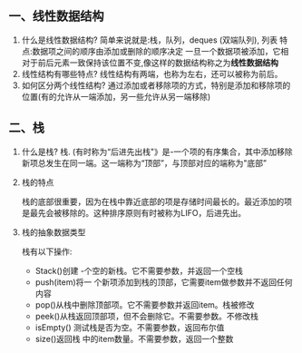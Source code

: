 ## 一、线性数据结构
1. 什么是线性数据结构?
   简单来说就是:栈，队列，deques (双端队列), 列表
   特点:数据项之间的顺序由添加或删除的顺序决定
   一旦一个数据项被添加，它相对于前后元素一致保持该位置不变,像这样的数据结构称之为**线性数据结构**
2. 线性结构有哪些特点?
   线性结构有两端，也称为左右，还可以被称为前后。
3. 如何区分两个线性结构?
   通过添加或者移除项的方式，特别是添加和移除项的位置(有的允许从一端添加，另一些允许从另一端移除)

## 二、栈
1. 什么是栈?
   栈. (有时称为“后进先出栈"》是-一个项的有序集合，其中添加移除新项总发生在同一端。这一端称为“顶部”，与顶部对应的端称为"底部”

2. 栈的特点

   栈的底部很重要，因为在栈中靠近底部的项是存储时间最长的。最近添加的项是最先会被移除的。这种排序原则有时被称为LIFO，后进先出。

3. 栈的抽象数据类型

   栈有以下操作:

   - Stack()创建 -个空的新栈。它不需要参数，并返回一个空栈
   - push(item)将一 个新项添加到栈的顶部，它需要item做参数并不返回任何内容
   - pop()从栈中删除顶部项。它不需要参数并返回item。栈被修改
   - peek()从栈返回顶部项，但不会删除它。不需要参数。不修改栈
   - isEmpty() 测试栈是否为空。不需要参数，返回布尔值
   - size()返回栈 中的item数量。不需要参数，返回一个整数

